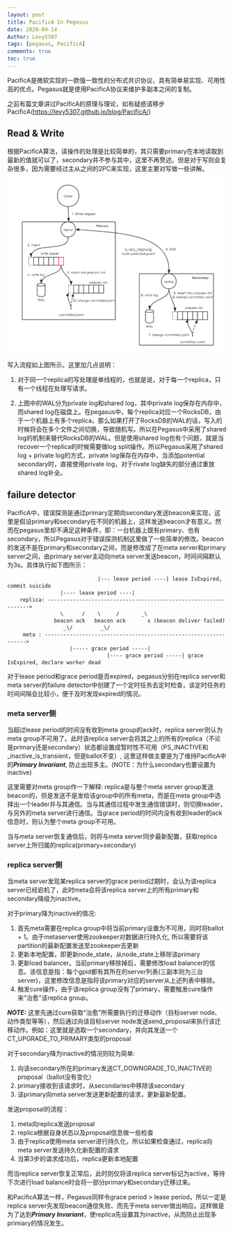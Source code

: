 ```yaml
---
layout: post
title: PacificA In Pegasus
date: 2020-04-14
Author: Levy5307
tags: [pegasus, PacificA]
comments: true
toc: true
---
```


PacificA是微软实现的一款强一致性的分布式共识协议，具有简单易实现、可用性高的优点。Pegasus就是使用PacificA协议来维护多副本之间的复制。

之前有篇文章讲过PacificA的原理与理论，如有疑惑请移步PacificA(https://levy5307.github.io/blog/PacificA/)

## Read & Write
根据PacificA算法，读操作的处理是比较简单的，其只需要primary在本地读取到最新的值就可以了，secondary并不参与其中，这里不再赘述。但是对于写则会复杂很多，因为需要经过主从之间的2PC来实现，这里主要对写做一些讲解。

![Write流程](../images/pegasus-pacifica-write-process.png)

写入流程如上图所示。这里加几点说明：

1. 对于同一个replica的写处理是单线程的，也就是说，对于每一个replica，只有一个线程在处理写请求。

2. 上图中的WAL分为private log和shared log，其中private log保存在内存中，而shared log在磁盘上。在pegasus中，每个replica对应一个RocksDB，由于一个机器上有多个replica，那么如果打开了RocksDB的WAL的话，写入的时候将会在多个文件之间切换，导致随机写。所以在Pegasus中采用了shared log的机制来替代RocksDB的WAL。但是使用shared log也有个问题，就是当recover一个replica的时候需要做log split操作。所以Pegasus采用了shared log + private log的方式，private log保存在内存中，当添加potential secondary时，直接使用private log，对于rivate log缺失的部分通过重放shared log补全。

## failure detector

PacificA中，错误探测是通过primary定期向secondary发送beacon来实现，这里是假设primary和secondary在不同的机器上，这样发送beacon才有意义。然而在pegasus里却不满足这种条件，即：一台机器上既有primary、也有secondary，所以Pegasus对于错误探测机制这里做了一些简单的修改。beacon的发送不是在primary和secondary之间，而是修改成了在meta server和primary server之间，由primary server主动向meta server发送beacon，时间间隔默认为3s。具体执行如下图所示：

```
                             |--- lease period ----| lease IsExpired, commit suicide
                 |---- lease period ----|
    replica: ---------------------------------------------------------------->
                 \      /    \     /       _\
               beacon ack   beacon ack       x (beacon deliver failed)
                  _\/         _\/
     meta : ---------------------------------------------------------------->
                    |----- grace period -----|
                                |---- grace period -----| grace IsExpired, declare worker dead
```

对于lease period和grace period是否expired，pegasus分别在replica server和meta server的failure detector中创建了一个定时任务去定时检查，该定时任务的时间间隔会比较小，便于及时发现expired的情况。

### meta server侧

当超过lease period的时间没有收到meta group的ack时，replica server则认为meta group不可用了。此时该replica server会将其之上的所有的replica（不论是primary还是secondary）状态都设置成暂时性不可用（PS_INACTIVE和_inactive_is_transient，但是ballot不变）, 这里这样做主要是为了维持PacificA中的***Primary Invariant***, 防止出现多主。(NOTE：为什么secondary也要设置为inactive)

这里需要对meta group作一下解释: replica是与整个meta server group发送beacon的，但是发送不是发给该group中的所有meta，而是在meta group中选择出一个leader并与其通信。当与其通信过程中发生通信错误时，则切换leader，与另外的meta server进行通信。当grace period的时间内没有收到leader的ack信息时，则认为整个meta group不可用。

当与meta server恢复通信后，则将与meta server同步最新配置，获取replica server上所归属的replica(primary+secondary)

### replica server侧

当meta server发现某replica server的grace period过期时，会认为该replica server已经宕机了，此时meta会将该replica server上的所有primary和secondary降级为inactive。

对于primary降为inactive的情况: 
1. 首先meta需要在replica group中将当前primary设置为不可用，同时将ballot + 1。由于metaserver使用zookeeper对数据进行持久化, 所以需要将该partition的最新配置发送至zookeeper去更新
2. 更新本地配置，即更新node_state，从node_state上移除该primary
3. 更新load balancer。当前primary移除掉后，需要修改load balancer的信息。该信息是指：每个gpid都有其所在的server列表(三副本则为三台server)，这里修改信息是指将该primary对应的server从上述列表中移除。
4. 触发cure操作，由于该replica group没有了primary，需要触发cure操作来"治愈"该replica group。

***NOTE:*** 这里先通过cure获取“治愈”所需要执行的迁移动作（目标server node、动作类型等等），然后通过向该目标server node发送send_proposal来执行该迁移动作。例如：这里就是选取一个secondary，并向其发送一个CT_UPGRADE_TO_PRIMARY类型的proposal

对于secondary降为inactive的情况则较为简单: 
1. 向该secondary所在的primary发送CT_DOWNGRADE_TO_INACTIVE的proposal（ballot没有变化）
2. primary接收到该请求时，从secondaries中移除该secondary
3. 该primary向meta server发送更新配置的请求，更新最新配置。

发送proposal的流程：
1. meta向replica发送proposal
2. replica根据自身状态以及proposal信息做一些检查
3. 由于replica使用meta server进行持久化，所以如果检查通过，replica向meta server发送持久化新配置的请求
4. 当第3步的请求成功后，replica更新本地配置

而当replica server恢复正常后，此时则仅将该replica server标记为active，等待下次进行load balance时会将一部分primary和secondary迁移过来。

和PacificA算法一样，Pegasus同样令grace period > lease period，所以一定是replica server先发现beacon通信失败、而先于meta server做出响应。这样做是为了达到***Primary Invariant***，使replica先设置其为inactive，从而防止出现多primiary的情况发生。

